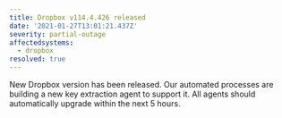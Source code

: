 ```yaml
---
title: Dropbox v114.4.426 released
date: '2021-01-27T13:01:21.437Z'
severity: partial-outage
affectedsystems:
  - dropbox
resolved: true
---
```

New Dropbox version has been released. Our automated processes are building a new key extraction agent to support it. All agents should automatically upgrade within the next 5 hours.

<!--- language code: en -->
